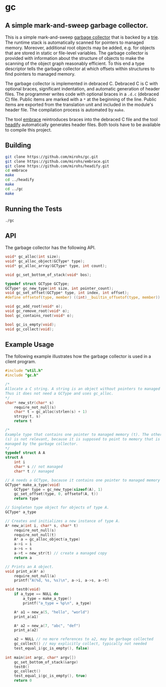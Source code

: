 # gc

## A simple mark-and-sweep garbage collector.

This is a simple mark-and-sweep [garbage
collector](https://en.wikipedia.org/wiki/Garbage_collection_(computer_science))
that is backed by a [trie](https://en.wikipedia.org/wiki/Trie). The runtime
stack is automatically scanned for pointers to managed memory. Moreover,
additional root objects may be added, e.g. for objects that are stored in static
or file-level variables. The garbage collector is provided with information
about the structure of objects to make the scanning of the object graph
reasonably efficient. To this end a type descriptor tells the garbage collector
at which offsets within structures to find pointers to managed memory.

The garbage collector is implemented in debraced C. Debraced C is C with
optional braces, significant indentation, and automatic generation of header
files. The programmer writes code with optional braces in a `.d.c` (debraced C)
file. Public items are marked with a `*` at the beginning of the line. Public
items are exported from the translation unit and included in the module's header
file. The compilation process is automated by `make`.

The tool [embrace](https://github.com/mirohs/embrace) reintroduces braces into
the debraced C file and the tool [headify](https://github.com/mirohs/headify)
automatically generates header files. Both tools have to be available to compile
this project.

## Building

```sh
git clone https://github.com/mirohs/gc.git
git clone https://github.com/mirohs/embrace.git
git clone https://github.com/mirohs/headify.git
cd embrace
make
cd ../headify
make
cd ../gc
make
```

## Running the Tests

```sh
./gc
```

## API

The garbage collector has the following API.

```c
void* gc_alloc(int size);
void* gc_alloc_object(GCType* type);
void* gc_alloc_array(GCType* type, int count);

void gc_set_bottom_of_stack(void* bos);

typedef struct GCType GCType;
GCType* gc_new_type(int size, int pointer_count);
void gc_set_offset(GCType* type, int index, int offset);
#define offsetof(type, member) ((int)__builtin_offsetof(type, member))

void gc_add_root(void* o);
void gc_remove_root(void* o);
bool gc_contains_root(void* o);

bool gc_is_empty(void);
void gc_collect(void);
```

## Example Usage

The following example illustrates how the garbage collector is used in a client
program.

```c
#include "util.h"
#include "gc.h"

/*
Allocate a C string. A string is an object without pointers to managed memory.
Thus it does not need a GCType and uses gc_alloc.
*/
char* new_str(char* s)
    require_not_null(s)
    char* t = gc_alloc(strlen(s) + 1)
    strcpy(t, s)
    return t

/*
Example type that contains one pointer to managed memory (t). The other pointer
(s) is not relevant, because it is supposed to point to memory that is not
managed by the garbage collector.
*/
typedef struct A A
struct A
    int i
    char* s // not managed
    char* t // managed

// A needs a GCType, bacause it contains one pointer to managed memory (t).
GCType* make_a_type(void)
    GCType* type = gc_new_type(sizeof(A), 1)
    gc_set_offset(type, 0, offsetof(A, t))
    return type

// Singleton type object for objects of type A.
GCType* a_type

// Creates and initializes a new instance of type A.
A* new_a(int i, char* s, char* t)
    require_not_null(s)
    require_not_null(t)
    A* a = gc_alloc_object(a_type)
    a->i = i
    a->s = s
    a->t = new_str(t) // create a managed copy
    return a

// Prints an A object.
void print_a(A* a)
    require_not_null(a)
    printf("A(%d, %s, %s)\n", a->i, a->s, a->t)

void test0(void)
    if a_type == NULL do
        a_type = make_a_type()
        printf("a_type = %p\n", a_type)

    A* a1 = new_a(5, "hello", "world")
    print_a(a1)

    A* a2 = new_a(7, "abc", "def")
    print_a(a2)

    a2 = NULL // no more references to a2, may be garbage collected
    gc_collect() // may explicitly collect, typically not needed
    test_equal_i(gc_is_empty(), false)
    
int main(int argc, char* argv[])
    gc_set_bottom_of_stack(&argv)
    test0()
    gc_collect()
    test_equal_i(gc_is_empty(), true)
    return 0
```
